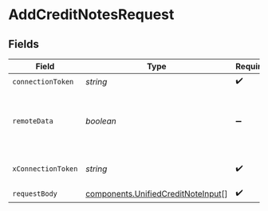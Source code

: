 # AddCreditNotesRequest


## Fields

| Field                                                                                    | Type                                                                                     | Required                                                                                 | Description                                                                              |
| ---------------------------------------------------------------------------------------- | ---------------------------------------------------------------------------------------- | ---------------------------------------------------------------------------------------- | ---------------------------------------------------------------------------------------- |
| `connectionToken`                                                                        | *string*                                                                                 | :heavy_check_mark:                                                                       | N/A                                                                                      |
| `remoteData`                                                                             | *boolean*                                                                                | :heavy_minus_sign:                                                                       | Set to true to include data from the original Accounting software.                       |
| `xConnectionToken`                                                                       | *string*                                                                                 | :heavy_check_mark:                                                                       | The connection token                                                                     |
| `requestBody`                                                                            | [components.UnifiedCreditNoteInput](../../models/components/unifiedcreditnoteinput.md)[] | :heavy_check_mark:                                                                       | N/A                                                                                      |